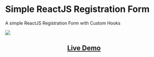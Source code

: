 # Simple ReactJS Registration Form

A simple ReactJS Registration Form with Custom Hooks

<img src='demo.jpg' /> 
<h2 align="center"><a  href="http://TaiTNguyen2000.github.io/basic-react-register-form" target="_blank">Live Demo</a></h2>
